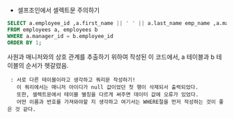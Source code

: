 - 셀프조인에서 셀렉트문 주의하기 

        
 ``` sql
SELECT a.employee_id ,a.first_name || ' ' || a.last_name emp_name ,a.manager_id, b.first_name || ' ' || b.last_name manager_name
FROM employees a, employees b
WHERE a.manager_id = b.employee_id
ORDER BY 1;  
```

사원과 매니저와의 상호 관계를 추출하기 위하여 작성된 이 코드에서, a 테이블과 b 테이블의 순서가 헷갈렸음. </br>

     : 서로 다른 테이블이라고 생각하고 쿼리문 작성하기!
       이 쿼리에서는 매니저 아이디가 null 값이었던 첫 행이 삭제되서 출력되었다.
       또한, 셀렉트문에서 테이블 별칭을 다르게 써주면 데이터 값에 오류가 있었다.
       어떤 이름과 번호를 가져와야할 지 생각하고 여기서는 WHERE절을 먼저 작성하는 것이 좋은 것 같다. 
       


       

